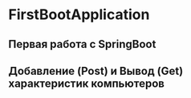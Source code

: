 # FirstBootApplication
Первая работа с SpringBoot
---
Добавление (Post) и Вывод (Get) характеристик компьютеров
---
